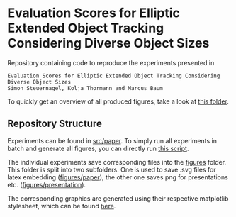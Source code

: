 # Evaluation Scores for Elliptic Extended Object Tracking Considering Diverse Object Sizes

Repository containing code to reproduce the experiments presented in
```
Evaluation Scores for Elliptic Extended Object Tracking Considering Diverse Object Sizes
Simon Steuernagel, Kolja Thormann and Marcus Baum
```

To quickly get an overview of all produced figures, take a look at [this folder](figures/presentation).

## Repository Structure

Experiments can be found in [src/paper](src/paper). To simply run all experiments in batch and generate all figures,
you can directly run [this script](src/paper/_run_all.py).

The individual experiments save corresponding files into the [figures](figures) folder. This folder is split into two 
subfolders. One is used to save .svg files for latex embedding ([figures/paper](figures/paper)), the other one saves
png for presentations etc. ([figures/presentation](figures/presentation)).

The corresponding graphics are generated using their respective matplotlib stylesheet, which can be found 
[here](data/stylesheets).
